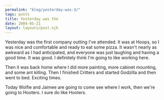 ```yaml
---
permalink: "blog/yesterday-was-3/"
tags: posts
title: Yesterday was the
date: 2004-05-21
layout: layouts/post.njk
---
```


Yesterday was the first company outting I've attended. It was at Hoops, so I was nice and comfortable and ready to eat some pizza. It wasn't nearly as awkward as I had anticipated, and everyone was just laughing and having a good time. It was good. I definitely think I'm going to like working here. 

Then it was back home where I did more painting, more cabinet mounting, and some ant killing. Then I finished Critters and started Godzilla and then went to bed. Exciting times.

Today Wolfie and Jaimee are going to come see where I work, then we're going to Hooters. I sure do like Hooters.